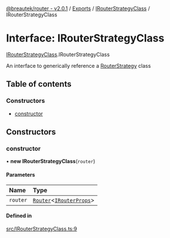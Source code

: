 [@breautek/router - v2.0.1](../README.md) / [Exports](../modules.md) / [IRouterStrategyClass](../modules/IRouterStrategyClass.md) / IRouterStrategyClass

# Interface: IRouterStrategyClass

[IRouterStrategyClass](../modules/IRouterStrategyClass.md).IRouterStrategyClass

An interface to generically reference a [RouterStrategy](../modules/RouterStrategy.md) class

## Table of contents

### Constructors

- [constructor](IRouterStrategyClass.IRouterStrategyClass-1.md#constructor)

## Constructors

### constructor

• **new IRouterStrategyClass**(`router`)

#### Parameters

| Name | Type |
| :------ | :------ |
| `router` | [`Router`](../classes/Router.Router-1.md)<[`IRouterProps`](Router.IRouterProps.md)\> |

#### Defined in

[src/IRouterStrategyClass.ts:9](https://github.com/breautek/router/blob/f6dfe6e/src/IRouterStrategyClass.ts#L9)
